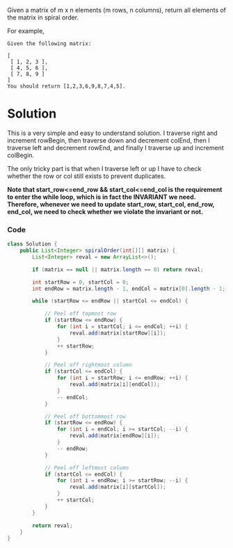 Given a matrix of m x n elements (m rows, n columns), return all elements of the matrix in spiral order.

For example,
```
Given the following matrix:

[
 [ 1, 2, 3 ],
 [ 4, 5, 6 ],
 [ 7, 8, 9 ]
]
You should return [1,2,3,6,9,8,7,4,5].
```

# Solution

This is a very simple and easy to understand solution. I traverse right and increment rowBegin, then traverse down and decrement colEnd, then I traverse left and decrement rowEnd, and finally I traverse up and increment colBegin.

The only tricky part is that when I traverse left or up I have to check whether the row or col still exists to prevent duplicates. 

__Note that start_row<=end_row && start_col<=end_col is the requirement to enter the while loop, which is in fact the INVARIANT we need. Therefore, whenever we need to update start_row, start_col, end_row, end_col, we need to check whether we violate the invariant or not.__

### Code

```java
class Solution {
    public List<Integer> spiralOrder(int[][] matrix) {
        List<Integer> reval = new ArrayList<>();

        if (matrix == null || matrix.length == 0) return reval;

        int startRow = 0, startCol = 0;
        int endRow = matrix.length - 1, endCol = matrix[0].length - 1;

        while (startRow <= endRow || startCol <= endCol) {

            // Peel off topmost row
            if (startRow <= endRow) {
                for (int i = startCol; i <= endCol; ++i) {
                    reval.add(matrix[startRow][i]);
                }
                ++ startRow;
            }

            // Peel off rightmost column
            if (startCol <= endCol) {
                for (int i = startRow; i <= endRow; ++i) {
                    reval.add(matrix[i][endCol]);
                }
                -- endCol;
            }

            // Peel off bottommost row
            if (startRow <= endRow) {
                for (int i = endCol; i >= startCol; --i) {
                    reval.add(matrix[endRow][i]);
                }
                -- endRow;
            }

            // Peel off leftmost column
            if (startCol <= endCol) {
                for (int i = endRow; i >= startRow; --i) {
                    reval.add(matrix[i][startCol]);
                }
                ++ startCol;
            }
        }

        return reval;
    }
}
```
